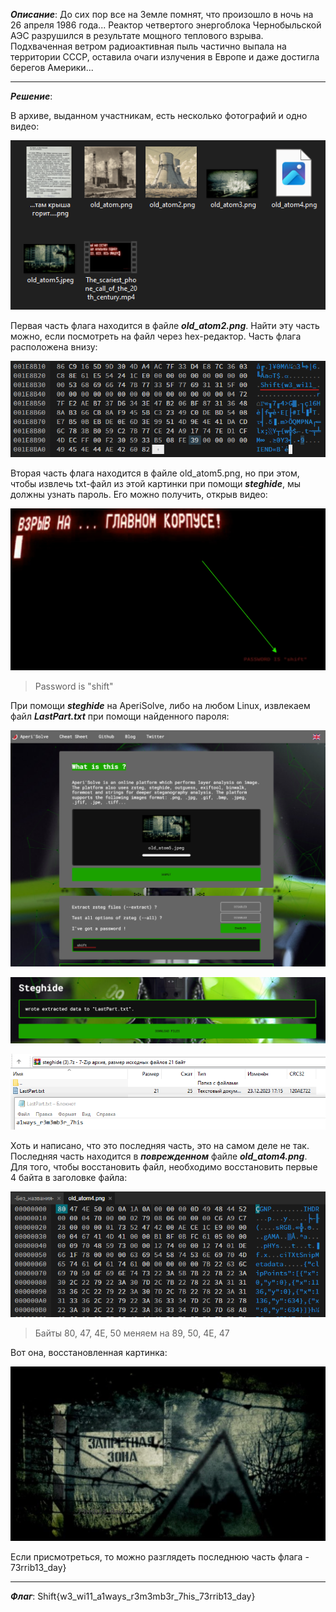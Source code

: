 ***Описание***: ﻿До сих пор все на Земле помнят, что произошло в ночь на 26 апреля 1986 года... Реактор четвертого энергоблока Чернобыльской АЭС разрушился в результате мощного теплового взрыва. Подхваченная ветром радиоактивная пыль частично выпала на территории СССР, оставила очаги излучения в Европе и даже достигла берегов Америки...

---

***Решение***:

В архиве, выданном участникам, есть несколько фотографий и одно видео:

![ScreenShot](screenshots/26.png)

Первая часть флага находится в файле ***old_atom2.png***. Найти эту часть можно, если посмотреть на файл через hex-редактор. Часть флага расположена внизу:

![ScreenShot](screenshots/27.png)

Вторая часть флага находится в файле old_atom5.png, но при этом, чтобы извлечь txt-файл из этой картинки при помощи ***steghide***, мы должны узнать пароль. Его можно получить, открыв видео:

![ScreenShot](screenshots/28.png)

> Password is "shift"

При помощи ***steghide*** на AperiSolve, либо на любом Linux, извлекаем файл ***LastPart.txt*** при помощи найденного пароля:

![ScreenShot](screenshots/29.png)

![ScreenShot](screenshots/30.png)

![ScreenShot](screenshots/31.png)

Хоть и написано, что это последняя часть, это на самом деле не так. Последняя часть находится в ***поврежденном*** файле ***old_atom4.png***. Для того, чтобы восстановить файл, необходимо восстановить первые 4 байта в заголовке файла:

![ScreenShot](screenshots/32.png)

> Байты 80, 47, 4E, 50 меняем на 89, 50, 4E, 47

Вот она, восстановленная картинка:

![ScreenShot](screenshots/33.png)

Если присмотреться, то можно разглядеть последнюю часть флага - 73rrib13_day}

---

***Флаг***: ﻿Shift{w3_wi11_a1ways_r3m3mb3r_7his_73rrib13_day}